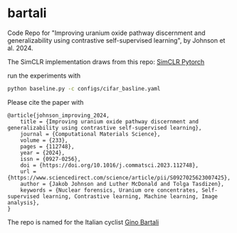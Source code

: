 # bartali

Code Repo for "Improving uranium oxide pathway discernment and generalizability using contrastive self-supervised learning", by Johnson et al. 2024. 

The SimCLR implementation draws from this repo: [SimCLR Pytorch](https://github.com/AndrewAtanov/simclr-pytorch)

run the experiments with 
```bash
python baseline.py -c configs/cifar_basline.yaml
```

Please cite the paper with 

```
@article{johnson_improving_2024,
    title = {Improving uranium oxide pathway discernment and generalizability using contrastive self-supervised learning},
    journal = {Computational Materials Science},
    volume = {233},
    pages = {112748},
    year = {2024},
    issn = {0927-0256},
    doi = {https://doi.org/10.1016/j.commatsci.2023.112748},
    url = {https://www.sciencedirect.com/science/article/pii/S0927025623007425},
    author = {Jakob Johnson and Luther McDonald and Tolga Tasdizen},
    keywords = {Nuclear forensics, Uranium ore concentrates, Self-supervised learning, Contrastive learning, Machine learning, Image analysis},
}
```

The repo is named for the Italian cyclist [Gino Bartali](https://en.wikipedia.org/wiki/Gino_Bartali)
